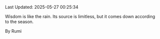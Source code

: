 Last Updated: 2025-05-27 00:25:34

Wisdom is like the rain. Its source is limitless, but it comes down according to the season.

By Rumi